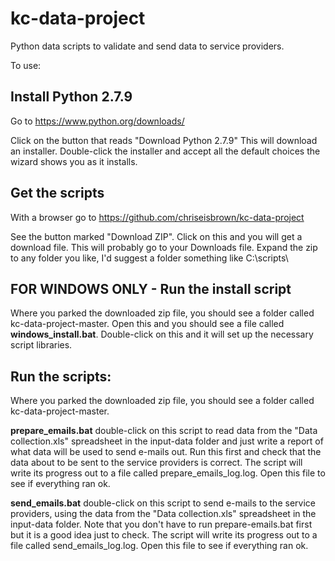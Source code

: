 kc-data-project
===============

Python data scripts to validate and send data to service providers.

To use:


Install Python 2.7.9
--------------------
Go to https://www.python.org/downloads/

Click on the button that reads "Download Python 2.7.9"
This will download an installer.  Double-click the installer and accept all the default choices the wizard shows you as it installs.

Get the scripts
---------------
With a browser go to https://github.com/chriseisbrown/kc-data-project

See the button marked "Download ZIP".  Click on this and you will get a download file.  This will probably go to your Downloads file.  Expand the zip to any folder you like, I'd suggest a folder something like C:\scripts\

FOR WINDOWS ONLY - Run the install script
-----------------------------------------
Where you parked the downloaded zip file, you should see a folder called kc-data-project-master.
Open this and you should see a file called <b>windows_install.bat</b>.  Double-click on this and it will set up the necessary script libraries.

Run the scripts:
----------------
Where you parked the downloaded zip file, you should see a folder called kc-data-project-master.

<b>prepare_emails.bat</b>      double-click on this script to read data from the "Data collection.xls" spreadsheet in the input-data folder and just write a report of what data will be used to send e-mails out.  Run this first and check that the data about to be sent to the service providers is correct.  The script will write its progress out to a file called prepare_emails_log.log.   Open this file to see if everything ran ok.

<b>send_emails.bat</b>      double-click on this script to send e-mails to the service providers, using the data from the "Data collection.xls" spreadsheet in the input-data folder.  Note that you don't have to run prepare-emails.bat first but it is a good idea just to check.  The script will write its progress out to a file called send_emails_log.log.  Open this file to see if everything ran ok.  

